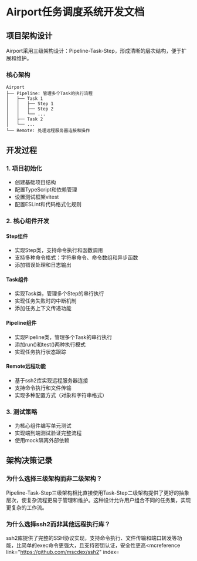 # Airport任务调度系统开发文档

## 项目架构设计

Airport采用三级架构设计：Pipeline-Task-Step，形成清晰的层次结构，便于扩展和维护。

### 核心架构

```
Airport
├── Pipeline: 管理多个Task的执行流程
│   ├── Task 1
│   │   ├── Step 1
│   │   ├── Step 2
│   │   └── ...
│   ├── Task 2
│   └── ...
└── Remote: 处理远程服务器连接和操作
```

## 开发过程

### 1. 项目初始化
- 创建基础项目结构
- 配置TypeScript和依赖管理
- 设置测试框架vitest
- 配置ESLint和代码格式化规则

### 2. 核心组件开发

#### Step组件
- 实现Step类，支持命令执行和函数调用
- 支持多种命令格式：字符串命令、命令数组和异步函数
- 添加错误处理和日志输出

#### Task组件
- 实现Task类，管理多个Step的串行执行
- 实现任务失败时的中断机制
- 添加任务上下文传递功能

#### Pipeline组件
- 实现Pipeline类，管理多个Task的串行执行
- 添加run()和test()两种执行模式
- 实现任务执行状态跟踪

#### Remote远程功能
- 基于ssh2库实现远程服务器连接
- 支持命令执行和文件传输
- 实现多种配置方式（对象和字符串格式）

### 3. 测试策略
- 为核心组件编写单元测试
- 实现端到端测试验证完整流程
- 使用mock隔离外部依赖

## 架构决策记录

### 为什么选择三级架构而非二级架构？
Pipeline-Task-Step三级架构相比直接使用Task-Step二级架构提供了更好的抽象层次，使复杂流程更易于管理和维护。这种设计允许用户组合不同的任务集，实现更复杂的工作流。

### 为什么选择ssh2而非其他远程执行库？
ssh2库提供了完整的SSH协议实现，支持命令执行、文件传输和端口转发等功能，比简单的exec命令更强大，且支持密钥认证，安全性更高<mcreference link="https://github.com/mscdex/ssh2" index=